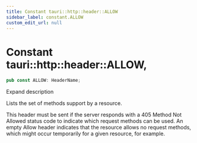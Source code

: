 ```yaml
---
title: Constant tauri::http::header::ALLOW
sidebar_label: constant.ALLOW
custom_edit_url: null
---
```


  # Constant tauri::http&#x3A;:header::ALLOW,

```rs
pub const ALLOW: HeaderName;
```

Expand description

Lists the set of methods support by a resource.

This header must be sent if the server responds with a 405 Method Not Allowed status code to indicate which request methods can be used. An empty Allow header indicates that the resource allows no request methods, which might occur temporarily for a given resource, for example.
  